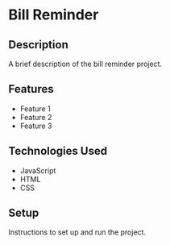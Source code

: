 # Bill Reminder

## Description

A brief description of the bill reminder project.

## Features

- Feature 1
- Feature 2
- Feature 3

## Technologies Used

- JavaScript
- HTML
- CSS

## Setup

Instructions to set up and run the project.
